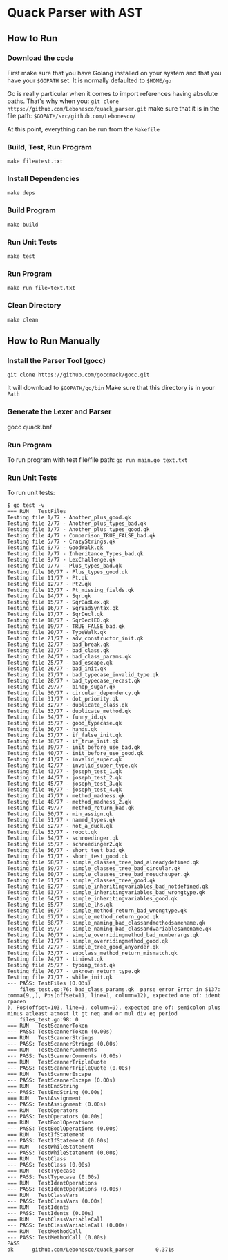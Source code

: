 # Quack Parser with AST

## How to Run

### Download the code

First make sure that you have Golang installed on your system
and that you have your `$GOPATH` set. It is normally
defaulted to `$HOME/go`

Go is really particular when it comes
to import references having absolute paths.
That's why when you:
`git clone https://github.com/Lebonesco/quack_parser.git`
make sure that it is in the file path:
`$GOPATH/src/github.com/Lebonesco/`

At this point, everything can be run from the `Makefile`

### Build, Test, Run Program
```make file=test.txt```

### Install Dependencies
```make deps```

### Build Program
```make build```

### Run Unit Tests
```make test```

### Run Program
```make run file=text.txt```

### Clean Directory
```make clean```

## How to Run Manually

### Install the Parser Tool (gocc)
```git clone https://github.com/goccmack/gocc.git```

It will download to `$GOPATH/go/bin`
Make sure that this directory is in your `Path`

### Generate the Lexer and Parser
gocc quack.bnf

### Run Program 
To run program with test file/file path:
`go run main.go text.txt`

### Run Unit Tests
To run unit tests:
```
$ go test -v
=== RUN   TestFiles
Testing file 1/77 - Another_plus_good.qk
Testing file 2/77 - Another_plus_types_bad.qk
Testing file 3/77 - Another_plus_types_good.qk
Testing file 4/77 - Comparison_TRUE_FALSE_bad.qk
Testing file 5/77 - CrazyStrings.qk
Testing file 6/77 - GoodWalk.qk
Testing file 7/77 - Inheritance_Types_bad.qk
Testing file 8/77 - LexChallenge.qk
Testing file 9/77 - Plus_types_bad.qk
Testing file 10/77 - Plus_types_good.qk
Testing file 11/77 - Pt.qk
Testing file 12/77 - Pt2.qk
Testing file 13/77 - Pt_missing_fields.qk
Testing file 14/77 - Sqr.qk
Testing file 15/77 - SqrBadLex.qk
Testing file 16/77 - SqrBadSyntax.qk
Testing file 17/77 - SqrDecl.qk
Testing file 18/77 - SqrDeclEQ.qk
Testing file 19/77 - TRUE_FALSE_bad.qk
Testing file 20/77 - TypeWalk.qk
Testing file 21/77 - adv_constructor_init.qk
Testing file 22/77 - bad_break.qk
Testing file 23/77 - bad_class.qk
Testing file 24/77 - bad_class_params.qk
Testing file 25/77 - bad_escape.qk
Testing file 26/77 - bad_init.qk
Testing file 27/77 - bad_typecase_invalid_type.qk
Testing file 28/77 - bad_typecase_recast.qk
Testing file 29/77 - binop_sugar.qk
Testing file 30/77 - circular_dependency.qk
Testing file 31/77 - dot_priority.qk
Testing file 32/77 - duplicate_class.qk
Testing file 33/77 - duplicate_method.qk
Testing file 34/77 - funny_id.qk
Testing file 35/77 - good_typecase.qk
Testing file 36/77 - hands.qk
Testing file 37/77 - if_false_init.qk
Testing file 38/77 - if_true_init.qk
Testing file 39/77 - init_before_use_bad.qk
Testing file 40/77 - init_before_use_good.qk
Testing file 41/77 - invalid_super.qk
Testing file 42/77 - invalid_super_type.qk
Testing file 43/77 - joseph_test_1.qk
Testing file 44/77 - joseph_test_2.qk
Testing file 45/77 - joseph_test_3.qk
Testing file 46/77 - joseph_test_4.qk
Testing file 47/77 - method_madness.qk
Testing file 48/77 - method_madness_2.qk
Testing file 49/77 - method_return_bad.qk
Testing file 50/77 - min_assign.qk
Testing file 51/77 - named_types.qk
Testing file 52/77 - not_a_duck.qk
Testing file 53/77 - robot.qk
Testing file 54/77 - schroedinger.qk
Testing file 55/77 - schroedinger2.qk
Testing file 56/77 - short_test_bad.qk
Testing file 57/77 - short_test_good.qk
Testing file 58/77 - simple_classes_tree_bad_alreadydefined.qk
Testing file 59/77 - simple_classes_tree_bad_circular.qk
Testing file 60/77 - simple_classes_tree_bad_nosuchsuper.qk
Testing file 61/77 - simple_classes_tree_good.qk
Testing file 62/77 - simple_inheritingvariables_bad_notdefined.qk
Testing file 63/77 - simple_inheritingvariables_bad_wrongtype.qk
Testing file 64/77 - simple_inheritingvariables_good.qk
Testing file 65/77 - simple_lhs.qk
Testing file 66/77 - simple_method_return_bad_wrongtype.qk
Testing file 67/77 - simple_method_return_good.qk
Testing file 68/77 - simple_naming_bad_classandmethodsamename.qk
Testing file 69/77 - simple_naming_bad_classandvariablesamename.qk
Testing file 70/77 - simple_overridingmethod_bad_numberargs.qk
Testing file 71/77 - simple_overridingmethod_good.qk
Testing file 72/77 - simple_tree_good_anyorder.qk
Testing file 73/77 - subclass_method_return_mismatch.qk
Testing file 74/77 - tiniest.qk
Testing file 75/77 - typing_test.qk
Testing file 76/77 - unknown_return_type.qk
Testing file 77/77 - while_init.qk
--- PASS: TestFiles (0.03s)
    files_test.go:76: bad_class_params.qk  parse error Error in S137: comma(9,,), Pos(offset=11, line=1, column=12), expected one of: ident rparen
), Pos(offset=103, line=3, column=9), expected one of: semicolon plus minus atleast atmost lt gt neq and or mul div eq period
    files_test.go:98: 0
=== RUN   TestScannerToken
--- PASS: TestScannerToken (0.00s)
=== RUN   TestScannerStrings
--- PASS: TestScannerStrings (0.00s)
=== RUN   TestScannerComments
--- PASS: TestScannerComments (0.00s)
=== RUN   TestScannerTripleQuote
--- PASS: TestScannerTripleQuote (0.00s)
=== RUN   TestScannerEscape
--- PASS: TestScannerEscape (0.00s)
=== RUN   TestEndString
--- PASS: TestEndString (0.00s)
=== RUN   TestAssignment
--- PASS: TestAssignment (0.00s)
=== RUN   TestOperators
--- PASS: TestOperators (0.00s)
=== RUN   TestBoolOperations
--- PASS: TestBoolOperations (0.00s)
=== RUN   TestIfStatement
--- PASS: TestIfStatement (0.00s)
=== RUN   TestWhileStatement
--- PASS: TestWhileStatement (0.00s)
=== RUN   TestClass
--- PASS: TestClass (0.00s)
=== RUN   TestTypecase
--- PASS: TestTypecase (0.00s)
=== RUN   TestIdentOperations
--- PASS: TestIdentOperations (0.00s)
=== RUN   TestClassVars
--- PASS: TestClassVars (0.00s)
=== RUN   TestIdents
--- PASS: TestIdents (0.00s)
=== RUN   TestClassVariableCall
--- PASS: TestClassVariableCall (0.00s)
=== RUN   TestMethodCall
--- PASS: TestMethodCall (0.00s)
PASS
ok      github.com/Lebonesco/quack_parser       0.371s

```
